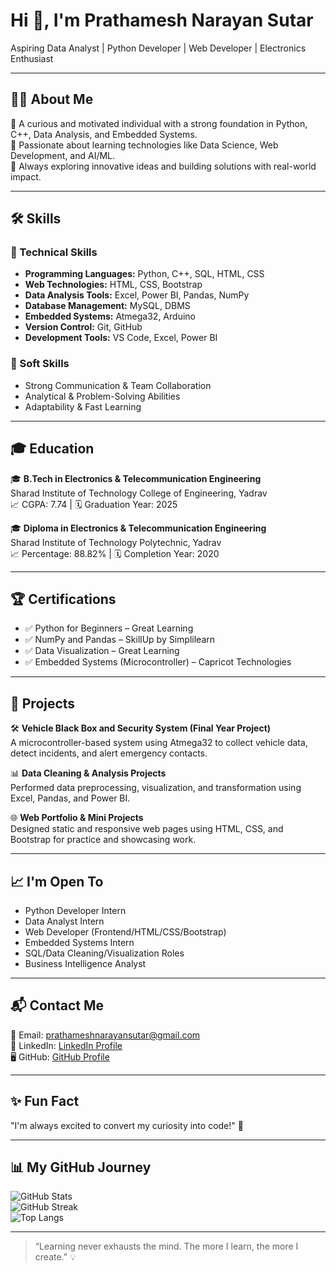 # Hi 👋, I'm Prathamesh Narayan Sutar  
Aspiring Data Analyst | Python Developer | Web Developer | Electronics Enthusiast

---

## 👨‍💻 About Me
🎯 A curious and motivated individual with a strong foundation in Python, C++, Data Analysis, and Embedded Systems.  
🌟 Passionate about learning technologies like Data Science, Web Development, and AI/ML.  
🚀 Always exploring innovative ideas and building solutions with real-world impact.

---

## 🛠️ Skills

### 🚀 Technical Skills
- **Programming Languages:** Python, C++, SQL, HTML, CSS  
- **Web Technologies:** HTML, CSS, Bootstrap  
- **Data Analysis Tools:** Excel, Power BI, Pandas, NumPy  
- **Database Management:** MySQL, DBMS  
- **Embedded Systems:** Atmega32, Arduino  
- **Version Control:** Git, GitHub  
- **Development Tools:** VS Code, Excel, Power BI  

### 🌟 Soft Skills
- Strong Communication & Team Collaboration  
- Analytical & Problem-Solving Abilities  
- Adaptability & Fast Learning

---

## 🎓 Education
🎓 **B.Tech in Electronics & Telecommunication Engineering**  
Sharad Institute of Technology College of Engineering, Yadrav  
📈 CGPA: 7.74 | 🗓️ Graduation Year: 2025  

🎓 **Diploma in Electronics & Telecommunication Engineering**  
Sharad Institute of Technology Polytechnic, Yadrav  
📈 Percentage: 88.82% | 🗓️ Completion Year: 2020  

---

## 🏆 Certifications
- ✅ Python for Beginners – Great Learning  
- ✅ NumPy and Pandas – SkillUp by Simplilearn  
- ✅ Data Visualization – Great Learning  
- ✅ Embedded Systems (Microcontroller) – Capricot Technologies  

---

## 💼 Projects

🛠️ **Vehicle Black Box and Security System (Final Year Project)**  
A microcontroller-based system using Atmega32 to collect vehicle data, detect incidents, and alert emergency contacts.  

📊 **Data Cleaning & Analysis Projects**  
Performed data preprocessing, visualization, and transformation using Excel, Pandas, and Power BI.  

🌐 **Web Portfolio & Mini Projects**  
Designed static and responsive web pages using HTML, CSS, and Bootstrap for practice and showcasing work.  

---

## 📈 I'm Open To
- Python Developer Intern  
- Data Analyst Intern  
- Web Developer (Frontend/HTML/CSS/Bootstrap)  
- Embedded Systems Intern  
- SQL/Data Cleaning/Visualization Roles  
- Business Intelligence Analyst  

---

## 📬 Contact Me
📧 Email: prathameshnarayansutar@gmail.com  
💼 LinkedIn: [LinkedIn Profile](https://www.linkedin.com/in/prathameshnarayansutar/)  
🖥️ GitHub: [GitHub Profile](https://github.com/prathamesh-narayan-sutar)  

---

## ✨ Fun Fact  
"I'm always excited to convert my curiosity into code!" 🚀

---

## 📊 My GitHub Journey

![GitHub Stats](https://github-readme-stats.vercel.app/api?username=prathamesh-narayan-sutar&show_icons=true&theme=tokyonight)  
![GitHub Streak](https://streak-stats.demolab.com/?user=prathamesh-narayan-sutar&theme=tokyonight)  
![Top Langs](https://github-readme-stats.vercel.app/api/top-langs/?username=prathamesh-narayan-sutar&layout=compact&theme=tokyonight)

---

> “Learning never exhausts the mind. The more I learn, the more I create.” 💡
